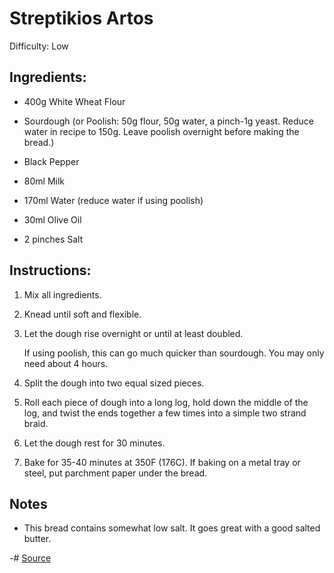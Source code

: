 # Streptikios Artos

Difficulty: Low

## Ingredients:

- 400g White Wheat Flour

- Sourdough (or Poolish: 50g flour, 50g water, a pinch-1g yeast. Reduce water in recipe to 150g. Leave poolish overnight before making the bread.)

- Black Pepper

- 80ml Milk

- 170ml Water (reduce water if using poolish)

- 30ml Olive Oil

- 2 pinches Salt

## Instructions:

1. Mix all ingredients.

2. Knead until soft and flexible.

3. Let the dough rise overnight or until at least doubled.

    If using poolish, this can go much quicker than sourdough. You may only need about 4 hours.

4. Split the dough into two equal sized pieces.

5. Roll each piece of dough into a long log, hold down the middle of the log, and twist the ends together a few times into a simple two strand braid.

6. Let the dough rest for 30 minutes.

7. Bake for 35-40 minutes at 350F (176C). If baking on a metal tray or steel, put parchment paper under the bread.

## Notes

- This bread contains somewhat low salt. It goes great with a good salted butter.

-# [Source](https://historicalitaliancooking.home.blog/english/recipes/streptikios-artos-ancient-greek-bread/)
